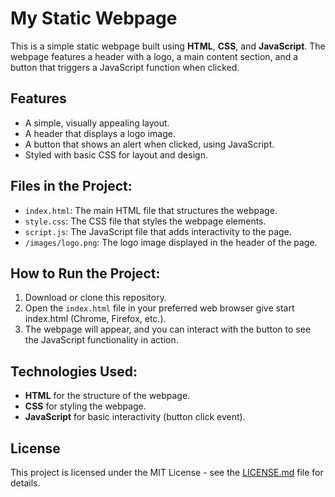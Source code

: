 
# My Static Webpage

This is a simple static webpage built using **HTML**, **CSS**, and **JavaScript**. The webpage features a header with a logo, a main content section, and a button that triggers a JavaScript function when clicked.

## Features
- A simple, visually appealing layout.
- A header that displays a logo image.
- A button that shows an alert when clicked, using JavaScript.
- Styled with basic CSS for layout and design.

## Files in the Project:
- `index.html`: The main HTML file that structures the webpage.
- `style.css`: The CSS file that styles the webpage elements.
- `script.js`: The JavaScript file that adds interactivity to the page.
- `/images/logo.png`: The logo image displayed in the header of the page.

## How to Run the Project:
1. Download or clone this repository.
2. Open the `index.html` file in your preferred web browser give start index.html (Chrome, Firefox, etc.).
3. The webpage will appear, and you can interact with the button to see the JavaScript functionality in action.

## Technologies Used:
- **HTML** for the structure of the webpage.
- **CSS** for styling the webpage.
- **JavaScript** for basic interactivity (button click event).

## License
This project is licensed under the MIT License - see the [LICENSE.md](LICENSE.md) file for details.


